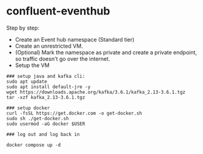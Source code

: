 # confluent-eventhub


Step by step:

- Create an Event hub namespace (Standard tier)
- Create an unrestricted VM.
- (Optional) Mark the namespace as private and create a private endpoint, so traffic doesn't go over the internet.
- Setup the VM
```
### setup java and kafka cli:
sudo apt update
sudo apt install default-jre -y
wget https://downloads.apache.org/kafka/3.6.1/kafka_2.13-3.6.1.tgz
tar -xzf kafka_2.13-3.6.1.tgz

### setup docker
curl -fsSL https://get.docker.com -o get-docker.sh
sudo sh ./get-docker.sh
sudo usermod -aG docker $USER

### log out and log back in

docker compose up -d

